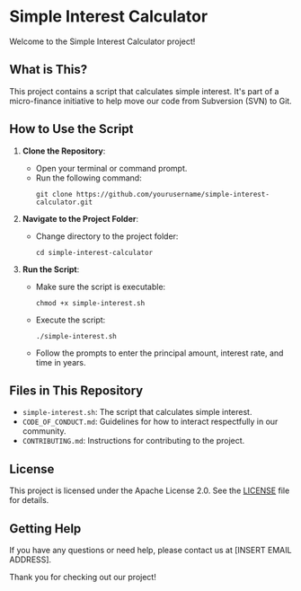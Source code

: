 # Simple Interest Calculator

Welcome to the Simple Interest Calculator project!

## What is This?

This project contains a script that calculates simple interest. It's part of a micro-finance initiative to help move our code from Subversion (SVN) to Git.

## How to Use the Script

1. **Clone the Repository**:
   - Open your terminal or command prompt.
   - Run the following command:
     ```
     git clone https://github.com/yourusername/simple-interest-calculator.git
     ```

2. **Navigate to the Project Folder**:
   - Change directory to the project folder:
     ```
     cd simple-interest-calculator
     ```

3. **Run the Script**:
   - Make sure the script is executable:
     ```
     chmod +x simple-interest.sh
     ```
   - Execute the script:
     ```
     ./simple-interest.sh
     ```
   - Follow the prompts to enter the principal amount, interest rate, and time in years.

## Files in This Repository

- `simple-interest.sh`: The script that calculates simple interest.
- `CODE_OF_CONDUCT.md`: Guidelines for how to interact respectfully in our community.
- `CONTRIBUTING.md`: Instructions for contributing to the project.

## License

This project is licensed under the Apache License 2.0. See the [LICENSE](LICENSE) file for details.

## Getting Help

If you have any questions or need help, please contact us at [INSERT EMAIL ADDRESS].

Thank you for checking out our project!
